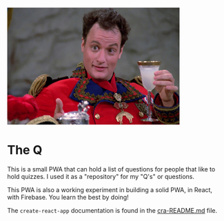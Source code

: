 ![The Q](public/images/q.jpg)

# The Q
This is a small PWA that can hold a list of questions for people that like to hold quizzes. I used it as a "repository" for my "Q's" or questions.

This PWA is also a working experiment in building a solid PWA, in React, with Firebase. You learn the best by doing!

The `create-react-app` documentation is found in the [cra-README.md](cra-README.md) file.